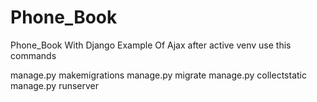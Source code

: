 # Phone_Book
Phone_Book With Django Example Of Ajax
after active venv use this commands

manage.py makemigrations
manage.py migrate
manage.py collectstatic
manage.py runserver
